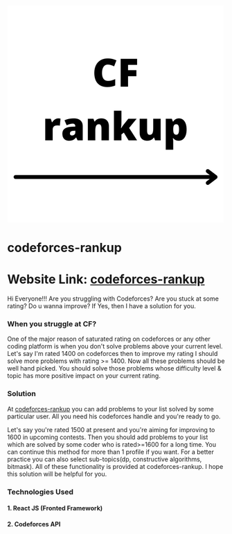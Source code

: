 <img src="./public/logo.png" alt="codeforces-rankup"/>

# codeforces-rankup 
# Website Link: [codeforces-rankup](https://codeforces-rankup.web.app/)

Hi Everyone!!!
Are you struggling with Codeforces? Are you stuck at some rating? Do u wanna improve? If Yes, then I have a solution for you.

### When you struggle at CF?
One of the major reason of saturated rating on codeforces or any other coding platform is when you don't solve problems above your current level. Let's say I'm rated 1400 on codeforces then to improve my rating I should solve more problems with rating >= 1400. Now all these problems should be well hand picked. You should solve those problems whose difficulty level & topic has more positive impact on your current rating.

### Solution
At [codeforces-rankup](https://codeforces-rankup.web.app/) you can add problems to your list solved by some particular user. All you need his codeforces handle and you're ready to go.

Let's say you're rated 1500 at present and you're aiming for improving to 1600 in upcoming contests. Then you should add problems to your list which are solved by some coder who is rated>=1600 for a long time. You can continue this method for more than 1 profile if you want. For a better practice you can also select sub-topics(dp, constructive algorithms, bitmask). All of these functionality is provided at codeforces-rankup. I hope this solution will be helpful for you.

### Technologies Used
#### 1. React JS (Fronted Framework)
#### 2. Codeforces API
